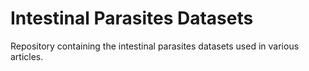 # Intestinal Parasites Datasets
Repository containing the intestinal parasites datasets used in various articles.

